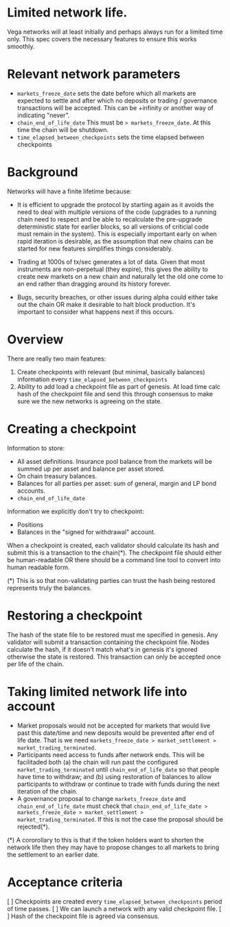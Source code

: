 # Limited network life.

Vega networks will at least initially and perhaps always run for a limited time only. 
This spec covers the necessary features to ensure this works smoothly.

# Relevant network parameters
- `markets_freeze_date` sets the date before which all markets are expected to settle and after which no deposits or trading / governance transactions will be accepted. This can be +infinity or another way of indicating "never". 
- `chain_end_of_life_date` This must be `> markets_freeze_date`. At this time the chain will be shutdown.  
- `time_elapsed_between_checkpoints` sets the time elapsed between checkpoints


# Background

Networks will have a finite lifetime because:

- It is efficient to upgrade the protocol by starting again as it avoids the need to deal with multiple versions of the code (upgrades to a running chain need to respect and be able to recalculate the pre-upgrade deterministic state for earlier blocks, so all versions of criticial code must remain in the system). 
This is especially important early on when rapid iteration is desirable, as the assumption that new chains can be started for new features simplifies things considerably.

- Trading at 1000s of tx/sec generates a lot of data. Given that most instruments are non-perpetual (they expire), this gives the ability to create new markets on a new chain and naturally let the old one come to an end rather than dragging around its history forever.

- Bugs, security breaches, or other issues during alpha could either take out the chain OR make it desirable to halt block production. It's important to consider what happens next if this occurs.

# Overview
There are really two main features:
1. Create checkpoints with relevant (but minimal, basically balances) information every `time_elapsed_between_checkpoints` 
1. Ability to add load a checkpoint file as part of genesis. At load time calc hash of the checkpoint file and send this through consensus to make sure we the new networks is agreeing on the state.  


# Creating a checkpoint
Information to store:
- All asset definitions. Insurance pool balance from the markets will be summed up per asset and balance per asset stored. 
- On chain treasury balances.
- Balances for all parties per asset: sum of general, margin and LP bond accounts. 
- `chain_end_of_life_date`

Information we explicitly don't try to checkpoint:
- Positions
- Balances in the "signed for withdrawal" account. 

When a checkpoint is created, each validator should calculate its hash and submit this is a transaction to the chain(*). 
The checkpoint file should either be human-readable OR there should be a command line tool to convert into human readable form. 

(*) This is so that non-validating parties can trust the hash being restored represents truly the balances. 

# Restoring a checkpoint
The hash of the state file to be restored must me specified in genesis. 
Any validator will submit a transaction containing the checkpoint file. Nodes calculate the hash, if it doesn't match what's in genesis it's ignored otherwise the state is restored. This transaction can only be accepted once per life of the chain. 

# Taking limited network life into account 
- Market proposals would not be accepted for markets that would live past this date/time and new deposits would be prevented after end of life date.
That is we need `markets_freeze_date > market_settlement > market_trading_terminated`. 
- Participants need access to funds after network ends. This will be facilitaded both (a) the chain will run past the configured `market_trading_terminated` until `chain_end_of_life_date` so that people have time to withdraw; and (b) using restoration of balances to allow participants to withdraw or continue to trade with funds during the next iteration of the chain.
- A governance proposal to change `markets_freeze_date` and `chain_end_of_life_date` must check that `chain_end_of_life_date > markets_freeze_date > market_settlement > market_trading_terminated`. If this is not the case the proposal should be rejected(*).

(*) A cororollary to this is that if the token holders want to shorten the network life then they may have to propose changes to all markets to bring the settlement to an earlier date. 

# Acceptance criteria

[ ] Checkpoints are created every `time_elapsed_between_checkpoints` period of time passes. 
[ ] We can launch a network with any valid checkpoint file. 
[ ] Hash of the checkpoint file is agreed via consensus.
